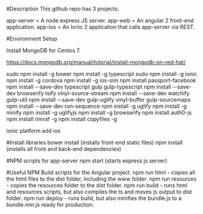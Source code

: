 #Description
This github repo has 3 projects.

app-server = A node express JS server.
app-web    = An angular 2 front-end application.
app-ios    = An Ionic 2 application that calls app-server via REST.

#Environment Setup

Install MongoDB for Centos 7.

https://docs.mongodb.org/manual/tutorial/install-mongodb-on-red-hat/

sudo npm install -g bower
npm install -g typescript
sudo npm install -g ionic
npm install -g cordova
npm install -g ios-sim
npm install passport-facebook
npm install --save-dev typescript gulp gulp-typescript
npm install --save-dev browserify tsify vinyl-source-stream
npm install --save-dev watchify gulp-util
npm install --save-dev gulp-uglify vinyl-buffer gulp-sourcemaps
npm install --save-dev run-sequence
npm install -g uglify
npm install -g minify
npm install -g uglifyjs
npm install -g browserify
npm install auth0-js
npm install rimraf -g
npm install copyfiles -g

ionic platform add ios

#Install libraries
bower install (installs front-end static files)
npm install (installs all front and back-end dependencies)

#NPM scripts for app-server
npm start (starts express js server)

#Useful NPM Build scripts for the Angular project.
npm run html      - copies all the html files to the dist folder, including the www folder.
npm run resources - copies the resources folder to the dist folder.
npm run build     - runs html and resources scripts, but also compiles the ts and moves js output to dist folder.
npm run deploy    - runs build, but also minifies the bundle.js to a bundle.min.js ready for production.
